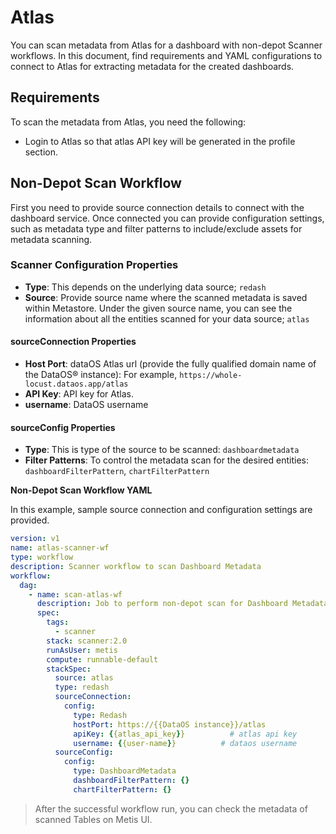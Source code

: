# Atlas

You can scan metadata from Atlas for a dashboard with non-depot Scanner workflows. In this document, find requirements and YAML configurations to connect to Atlas for extracting metadata for the created dashboards. 

## Requirements

To scan the metadata from Atlas, you need the following:

- Login to Atlas so that atlas API key will be generated in the profile section.


## Non-Depot Scan Workflow

First you need to provide source connection details to connect with the dashboard service. Once connected you can provide configuration settings, such as metadata type and filter patterns to include/exclude assets for metadata scanning. 

### **Scanner Configuration Properties**

- **Type**: This depends on the underlying data source; `redash`
- **Source**: Provide source name where the scanned metadata is saved within Metastore. Under the given source name, you can see the information about all the entities scanned for your data source; `atlas`

#### **sourceConnection Properties**

- **Host Port**: dataOS Atlas url (provide the fully qualified domain name of the DataOS® instance): For example, `https://whole-locust.dataos.app/atlas`
- **API Key**: API key for Atlas. 
- **username**: DataOS username
   

#### **sourceConfig Properties**
- **Type**: This is type of the source  to be scanned: `dashboardmetadata`
- **Filter Patterns**: To control the metadata scan for the desired entities: `dashboardFilterPattern`, `chartFilterPattern`

**Non-Depot Scan Workflow YAML**

In this example, sample source connection and configuration settings are provided.

```yaml
version: v1
name: atlas-scanner-wf
type: workflow
description: Scanner workflow to scan Dashboard Metadata
workflow:
  dag:
    - name: scan-atlas-wf
      description: Job to perform non-depot scan for Dashboard Metadata
      spec:
        tags:
          - scanner
        stack: scanner:2.0
        runAsUser: metis
        compute: runnable-default
        stackSpec:
          source: atlas
          type: redash
          sourceConnection:
            config:
              type: Redash
              hostPort: https://{{DataOS instance}}/atlas
              apiKey: {{atlas_api_key}}          # atlas api key
              username: {{user-name}}          # dataos username
          sourceConfig:
            config:
              type: DashboardMetadata
              dashboardFilterPattern: {}
              chartFilterPattern: {}
```

> After the successful workflow run, you can check the metadata of scanned Tables on Metis UI.
